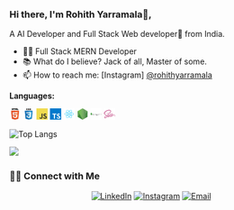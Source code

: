 ### Hi there, I'm Rohith Yarramala👦,
A AI Developer and Full Stack Web developer🎯  from India.

- 👨‍💻 Full Stack MERN Developer
- 📚 What do I believe? Jack of all, Master of some.
- 📫 How to reach me: [Instagram] [@rohithyarramala](https://instagram.com/rohithyarramala)

**Languages:**  

<code><img height="20" src="https://raw.githubusercontent.com/github/explore/80688e429a7d4ef2fca1e82350fe8e3517d3494d/topics/html/html.png"></code>
<code><img height="20" src="https://raw.githubusercontent.com/github/explore/80688e429a7d4ef2fca1e82350fe8e3517d3494d/topics/css/css.png"></code>
<code><img height="20" src="https://raw.githubusercontent.com/github/explore/80688e429a7d4ef2fca1e82350fe8e3517d3494d/topics/javascript/javascript.png"></code>
<code><img height="20" src="https://raw.githubusercontent.com/github/explore/80688e429a7d4ef2fca1e82350fe8e3517d3494d/topics/typescript/typescript.png"></code>
<code><img height="20" src="https://raw.githubusercontent.com/github/explore/80688e429a7d4ef2fca1e82350fe8e3517d3494d/topics/react/react.png"></code>
<code><img height="20" src="https://raw.githubusercontent.com/github/explore/80688e429a7d4ef2fca1e82350fe8e3517d3494d/topics/nodejs/nodejs.png"></code>
<code><img height="20" src="https://raw.githubusercontent.com/github/explore/80688e429a7d4ef2fca1e82350fe8e3517d3494d/topics/mongodb/mongodb.png"></code>
<code><img height="20" src="https://raw.githubusercontent.com/github/explore/80688e429a7d4ef2fca1e82350fe8e3517d3494d/topics/sass/sass.png"></code>

<!--![Rohith Yarramala github stats](https://github-readme-stats.vercel.app/api?username=immortal121&theme=tokyonight&show_icons=true&hide=["issues"])-->
![Top Langs](https://github-readme-stats.vercel.app/api/top-langs/?username=immortal121&theme=tokyonight&layout=compact)

![](https://komarev.com/ghpvc/?username=immortal121)

<h3> 🤝🏻 Connect with Me </h3>

<p align="center">
 <!-- <a href="https://www.adityavsingh.com/"><img alt="Website" src="https://img.shields.io/badge/Website-www.adityavsingh.com-blue?style=flat-square&logo=google-chrome"></a> -->
<a href="https://www.linkedin.com/in/rohithyarramala/"><img alt="LinkedIn" src="https://img.shields.io/badge/LinkedIn-Rohith%20Yarramala-blue?style=flat-square&logo=linkedin"></a>
<a href="https://www.instagram.com/rohithyarramala/"><img alt="Instagram" src="https://img.shields.io/badge/Instagram-Rohith%20Yarramala-pink?style=flat-square&logo=instagram"></a>
<a href="mailto:rohithyarramala@gmail.com"><img alt="Email" src="https://img.shields.io/badge/Email-rohithyarramala@gmail.com-red?style=flat-square&logo=gmail"></a>
</p>

 <!--⭐️ From [Piyush Agarwal](https://github.com/piyush-eon)-->
